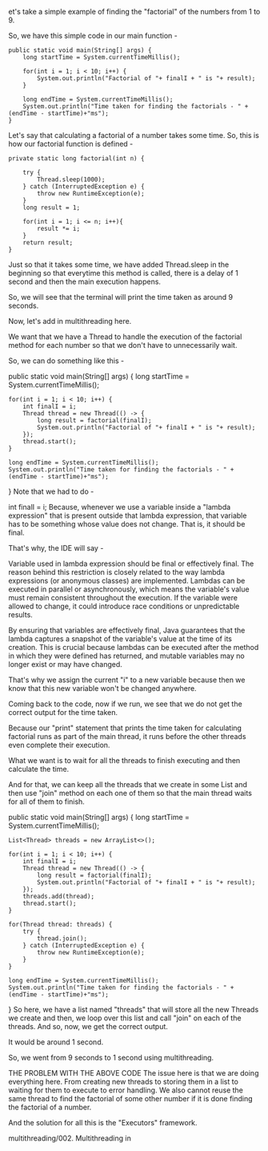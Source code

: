 et's take a simple example of finding the "factorial" of the numbers from 1 to 9.

So, we have this simple code in our main function -
```
public static void main(String[] args) {
    long startTime = System.currentTimeMillis();

    for(int i = 1; i < 10; i++) {
        System.out.println("Factorial of "+ finalI + " is "+ result);
    }

    long endTime = System.currentTimeMillis();
    System.out.println("Time taken for finding the factorials - " + (endTime - startTime)+"ms");
}
```
Let's say that calculating a factorial of a number takes some time. So, this is how our factorial function is defined -

```
private static long factorial(int n) {

    try {
        Thread.sleep(1000);
    } catch (InterruptedException e) {
        throw new RuntimeException(e);
    }
    long result = 1;

    for(int i = 1; i <= n; i++){
        result *= i;
    }
    return result;
}
```

Just so that it takes some time, we have added Thread.sleep in the beginning so that everytime this method is called, there is a delay of 1 second and then the main execution happens.

So, we will see that the terminal will print the time taken as around 9 seconds.

Now, let's add in multithreading here.

We want that we have a Thread to handle the execution of the factorial method for each number so that we don't have to unnecessarily wait.

So, we can do something like this -

public static void main(String[] args) {
    long startTime = System.currentTimeMillis();

    for(int i = 1; i < 10; i++) {
        int finalI = i;
        Thread thread = new Thread(() -> {
            long result = factorial(finalI);
            System.out.println("Factorial of "+ finalI + " is "+ result);
        });
        thread.start();
    }

    long endTime = System.currentTimeMillis();
    System.out.println("Time taken for finding the factorials - " + (endTime - startTime)+"ms");

}
Note that we had to do -

int finalI = i;
Because, whenever we use a variable inside a "lambda expression" that is present outside that lambda expression, that variable has to be something whose value does not change. That is, it should be final.

That's why, the IDE will say -

Variable used in lambda expression should be final or effectively final.
The reason behind this restriction is closely related to the way lambda expressions (or anonymous classes) are implemented. Lambdas can be executed in parallel or asynchronously, which means the variable's value must remain consistent throughout the execution. If the variable were allowed to change, it could introduce race conditions or unpredictable results.

By ensuring that variables are effectively final, Java guarantees that the lambda captures a snapshot of the variable's value at the time of its creation. This is crucial because lambdas can be executed after the method in which they were defined has returned, and mutable variables may no longer exist or may have changed.

That's why we assign the current "i" to a new variable because then we know that this new variable won't be changed anywhere.

Coming back to the code, now if we run, we see that we do not get the correct output for the time taken.

Because our "print" statement that prints the time taken for calculating factorial runs as part of the main thread, it runs before the other threads even complete their execution.

What we want is to wait for all the threads to finish executing and then calculate the time.

And for that, we can keep all the threads that we create in some List and then use "join" method on each one of them so that the main thread waits for all of them to finish.

public static void main(String[] args) {
    long startTime = System.currentTimeMillis();

    List<Thread> threads = new ArrayList<>();

    for(int i = 1; i < 10; i++) {
        int finalI = i;
        Thread thread = new Thread(() -> {
            long result = factorial(finalI);
            System.out.println("Factorial of "+ finalI + " is "+ result);
        });
        threads.add(thread);
        thread.start();
    }

    for(Thread thread: threads) {
        try {
            thread.join();
        } catch (InterruptedException e) {
            throw new RuntimeException(e);
        }
    }

    long endTime = System.currentTimeMillis();
    System.out.println("Time taken for finding the factorials - " + (endTime - startTime)+"ms");
}
So here, we have a list named "threads" that will store all the new Threads we create and then, we loop over this list and call "join" on each of the threads. And so, now, we get the correct output.

It would be around 1 second.

So, we went from 9 seconds to 1 second using multithreading.

THE PROBLEM WITH THE ABOVE CODE
The issue here is that we are doing everything here. From creating new threads to storing them in a list to waiting for them to execute to error handling. We also cannot reuse the same thread to find the factorial of some other number if it is done finding the factorial of a number.

And the solution for all this is the "Executors" framework.

multithreading/002. Multithreading in
